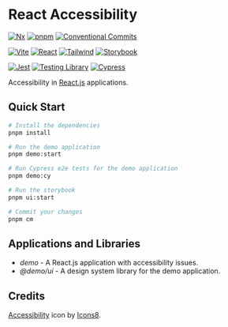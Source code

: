 # React Accessibility

[![Nx](https://img.shields.io/badge/Nx-143055.svg?style=for-the-badge&logo=Nx&logoColor=white)](https://nx.dev/)
[![pnpm](https://img.shields.io/badge/pnpm-F69220.svg?style=for-the-badge&logo=pnpm&logoColor=white)](https://pnpm.io/)
[![Conventional Commits](https://img.shields.io/badge/Conventional%20Commits-FE5196.svg?style=for-the-badge&logo=Conventional-Commits&logoColor=white)](https://www.conventionalcommits.org/en/v1.0.0/)

[![Vite](https://img.shields.io/badge/Vite-646CFF.svg?style=for-the-badge&logo=Vite&logoColor=white)](https://vitejs.dev/)
[![React](https://img.shields.io/badge/React-61DAFB.svg?style=for-the-badge&logo=React&logoColor=black)](https://react.dev/)
[![Tailwind](https://img.shields.io/badge/Tailwind%20CSS-06B6D4.svg?style=for-the-badge&logo=Tailwind-CSS&logoColor=white)](https://tailwindcss.com/)
[![Storybook](https://img.shields.io/badge/Storybook-FF4785.svg?style=for-the-badge&logo=Storybook&logoColor=white)](https://storybook.js.org/)

[![Jest](https://img.shields.io/badge/Jest-C21325.svg?style=for-the-badge&logo=Jest&logoColor=white)](https://jestjs.io/)
[![Testing Library](https://img.shields.io/badge/Testing%20Library-E33332.svg?style=for-the-badge&logo=Testing-Library&logoColor=white)](https://testing-library.com/)
[![Cypress](https://img.shields.io/badge/Cypress-17202C.svg?style=for-the-badge&logo=Cypress&logoColor=white)](https://www.cypress.io/)

Accessibility in [React.js](https://react.dev/) applications.

## Quick Start

```sh
# Install the dependencies
pnpm install

# Run the demo application
pnpm demo:start

# Run Cypress e2e tests for the demo application
pnpm demo:cy

# Run the storybook
pnpm ui:start

# Commit your changes
pnpm cm
```

## Applications and Libraries

- _demo_ - A React.js application with accessibility issues.
- _@demo/ui_ - A design system library for the demo application.

## Credits

[Accessibility](https://icons8.com/icon/63223/web-accessibility) icon by [Icons8](https://icons8.com).
